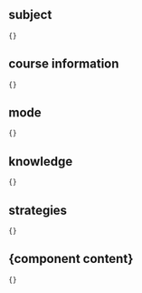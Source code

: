 ## subject

```
{}
```

## course information

```
{}
```

## mode

```
{}
```

## knowledge

```
{}
```
## strategies

```
{}
```
## {component content}

```
{}
```
